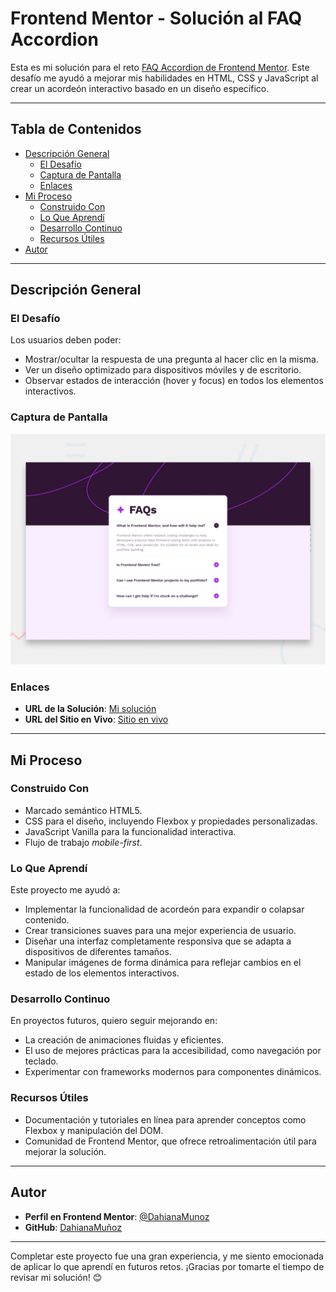 # Frontend Mentor - Solución al FAQ Accordion

Esta es mi solución para el reto [FAQ Accordion de Frontend Mentor](https://www.frontendmentor.io/challenges/faq-accordion-wyfFdeBwBz). Este desafío me ayudó a mejorar mis habilidades en HTML, CSS y JavaScript al crear un acordeón interactivo basado en un diseño específico.

---

## Tabla de Contenidos

- [Descripción General](#descripción-general)
  - [El Desafío](#el-desafío)
  - [Captura de Pantalla](#captura-de-pantalla)
  - [Enlaces](#enlaces)
- [Mi Proceso](#mi-proceso)
  - [Construido Con](#construido-con)
  - [Lo Que Aprendí](#lo-que-aprendí)
  - [Desarrollo Continuo](#desarrollo-continuo)
  - [Recursos Útiles](#recursos-útiles)
- [Autor](#autor)

---

## Descripción General

### El Desafío

Los usuarios deben poder:

- Mostrar/ocultar la respuesta de una pregunta al hacer clic en la misma.
- Ver un diseño optimizado para dispositivos móviles y de escritorio.
- Observar estados de interacción (hover y focus) en todos los elementos interactivos.

### Captura de Pantalla

![Preview](image.png)

### Enlaces

- **URL de la Solución**: [Mi solución](https://tu-url-de-solucion.com)
- **URL del Sitio en Vivo**: [Sitio en vivo](https://tu-url-de-sitio.com)

---

## Mi Proceso

### Construido Con

- Marcado semántico HTML5.
- CSS para el diseño, incluyendo Flexbox y propiedades personalizadas.
- JavaScript Vanilla para la funcionalidad interactiva.
- Flujo de trabajo *mobile-first*.

### Lo Que Aprendí

Este proyecto me ayudó a:

- Implementar la funcionalidad de acordeón para expandir o colapsar contenido.
- Crear transiciones suaves para una mejor experiencia de usuario.
- Diseñar una interfaz completamente responsiva que se adapta a dispositivos de diferentes tamaños.
- Manipular imágenes de forma dinámica para reflejar cambios en el estado de los elementos interactivos.

### Desarrollo Continuo

En proyectos futuros, quiero seguir mejorando en:

- La creación de animaciones fluidas y eficientes.
- El uso de mejores prácticas para la accesibilidad, como navegación por teclado.
- Experimentar con frameworks modernos para componentes dinámicos.

### Recursos Útiles

- Documentación y tutoriales en línea para aprender conceptos como Flexbox y manipulación del DOM.
- Comunidad de Frontend Mentor, que ofrece retroalimentación útil para mejorar la solución.

---

## Autor

- **Perfil en Frontend Mentor**: [@DahianaMunoz](https://www.frontendmentor.io/profile/tuusuario)
- **GitHub**: [DahianaMuñoz](https://github.com/tuusuario)

---

Completar este proyecto fue una gran experiencia, y me siento emocionada de aplicar lo que aprendí en futuros retos. ¡Gracias por tomarte el tiempo de revisar mi solución! 😊